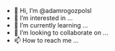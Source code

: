 - 👋 Hi, I’m @adamrogozpolsl
- 👀 I’m interested in ...
- 🌱 I’m currently learning ...
- 💞️ I’m looking to collaborate on ...
- 📫 How to reach me ...

<!---
adamrogozpolsl/adamrogozpolsl is a ✨ special ✨ repository because its `README.md` (this file) appears on your GitHub profile.
You can click the Preview link to take a look at your changes.
--->
